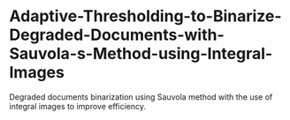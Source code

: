 # Adaptive-Thresholding-to-Binarize-Degraded-Documents-with-Sauvola-s-Method-using-Integral-Images
Degraded documents binarization using Sauvola method with the use of integral images to improve efficiency.
